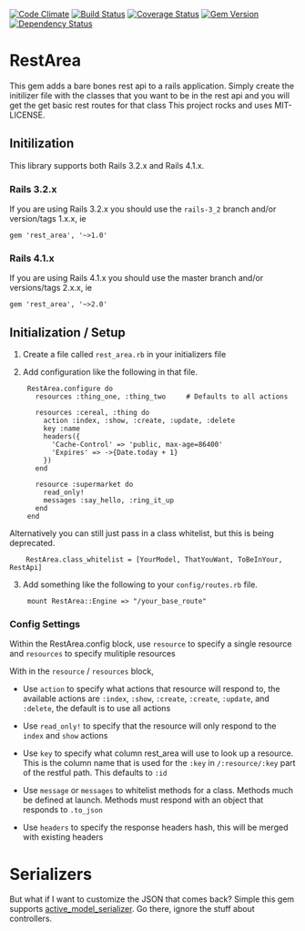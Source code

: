 [![Code Climate](https://codeclimate.com/github/bguest/rest_area.png)](https://codeclimate.com/github/bguest/rest_area) [![Build Status](https://travis-ci.org/bguest/rest_area.png?branch=master)](https://travis-ci.org/bguest/rest_area) [![Coverage Status](https://coveralls.io/repos/bguest/rest_area/badge.png)](https://coveralls.io/r/bguest/rest_area) [![Gem Version](https://badge.fury.io/rb/rest_area.png)](http://badge.fury.io/rb/rest_area) [![Dependency Status](https://gemnasium.com/bguest/rest_area.png)](https://gemnasium.com/bguest/rest_area)

# RestArea

This gem adds a bare bones rest api to a rails application. Simply
create the initilizer file with the classes that you want to be in the
rest api and you will get the get basic rest routes for that class
This project rocks and uses MIT-LICENSE.

## Initilization

This library supports both Rails 3.2.x and Rails 4.1.x.

### Rails 3.2.x
If you are using Rails 3.2.x you should use the `rails-3_2` branch and/or version/tags 1.x.x, ie

    gem 'rest_area', '~>1.0'

### Rails 4.1.x
If you are using Rails 4.1.x you should use the master branch and/or versions/tags 2.x.x, ie

    gem 'rest_area', '~>2.0'

## Initialization / Setup

1. Create a file called `rest_area.rb` in your initializers file
2. Add configuration like the following in that file.

        RestArea.configure do
          resources :thing_one, :thing_two     # Defaults to all actions

          resources :cereal, :thing do
            action :index, :show, :create, :update, :delete
            key :name
            headers({
              'Cache-Control' => 'public, max-age=86400'
              'Expires' => ->{Date.today + 1}
            })
          end

          resource :supermarket do
            read_only!
            messages :say_hello, :ring_it_up
          end
        end

  Alternatively you can still just pass in a class whitelist, but this is being deprecated.

        RestArea.class_whitelist = [YourModel, ThatYouWant, ToBeInYour, RestApi]


3. Add something like the following to your `config/routes.rb` file.

        mount RestArea::Engine => "/your_base_route"

### Config Settings

Within the RestArea.config block, use `resource` to specify a single resource and `resources` to specify mulitiple resources

With in the `resource` / `resources` block,
+ Use `action` to specify what actions that resource will respond to, the available actions are
  `:index`, `:show`, `:create`, `:create`, `:update`, and `:delete`, the default is to use all actions

+ Use `read_only!` to specify that the resource will only respond to the `index` and `show` actions

+ Use `key` to specify what column rest_area will use to look up a resource. This is the column name
  that is used for the `:key` in `/:resource/:key` part of the restful path. This defaults to `:id`

+ Use `message` or `messages` to whitelist methods for a class. Methods much be defined at
  launch. Methods must respond with an object that responds to `.to_json`

+ Use `headers` to specify the response headers hash, this will be merged with existing headers

# Serializers

But what if I want to customize the JSON that comes back? Simple this
gem supports [active_model_serializer][1]. Go there, ignore the stuff
about controllers.

[1]:https://github.com/rails-api/active_model_serializers
